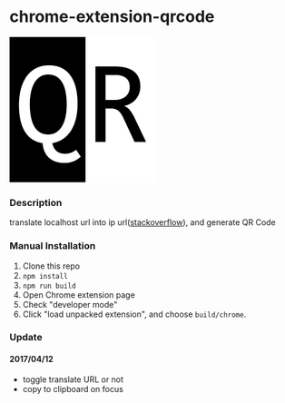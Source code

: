 # chrome-extension-qrcode
![icon](https://github.com/aprilandjan/chrome-extension-qrcode/blob/master/src/logo.png)

### Description

translate localhost url into ip url([stackoverflow](http://stackoverflow.com/questions/18572365/get-local-ip-of-a-device-in-chrome-extension)), and generate QR Code

### Manual Installation

1. Clone this repo
2. `npm install`
3. `npm run build`
4. Open Chrome extension page
5. Check "developer mode"
6. Click "load unpacked extension", and choose `build/chrome`.

### Update

#### 2017/04/12

- toggle translate URL or not
- copy to clipboard on focus